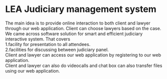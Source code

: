 # LEA Judiciary management system  
The main idea is to provide online  interaction to both client and lawyer through our web application. Client can choose lawyers based on the case.  
We  came across  software solution for smart and efficient judiciary interactive system. That covers  
     1.facility for presentation to all attendees.  
     2.facilities for discussing between judiciary panel.  
Client and lawyer can access our web application by registering to our web application.  
Client and lawyer can also do videocalls and chat box can also transfer files using our web application.
